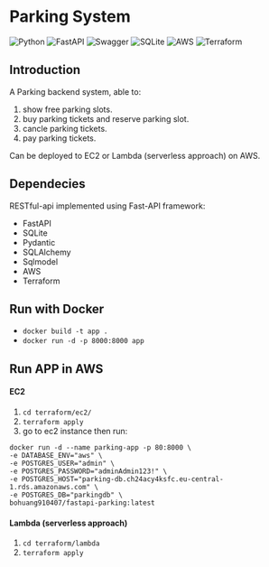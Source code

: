 # Parking System

![Python](https://img.shields.io/badge/python-3670A0?style=for-the-badge&logo=python&logoColor=ffdd54)
![FastAPI](https://img.shields.io/badge/FastAPI-005571?style=for-the-badge&logo=fastapi)
![Swagger](https://img.shields.io/badge/-Swagger-%23Clojure?style=for-the-badge&logo=swagger&logoColor=white)
![SQLite](https://img.shields.io/badge/SQLite-3.36.0-brightgreen?style=for-the-badge)
![AWS](https://img.shields.io/badge/AWS-Cloud-brightgreen?style=for-the-badge)
![Terraform](https://img.shields.io/badge/Terraform-623CE4?style=for-the-badge&logo=terraform&logoColor=white)

## Introduction

A Parking backend system, able to:

1. show free parking slots.
2. buy parking tickets and reserve parking slot.
3. cancle parking tickets.
4. pay parking tickets.

Can be deployed to EC2 or Lambda (serverless approach) on AWS.

## Dependecies

RESTful-api implemented using Fast-API framework:

- FastAPI
- SQLite
- Pydantic
- SQLAlchemy
- Sqlmodel
- AWS
- Terraform

## Run with Docker

- `docker build -t app .`
- `docker run -d -p 8000:8000 app`

## Run APP in AWS

#### EC2

1. `cd terraform/ec2/`
2. `terraform apply`
3. go to ec2 instance then run:

```shell
docker run -d --name parking-app -p 80:8000 \
-e DATABASE_ENV="aws" \
-e POSTGRES_USER="admin" \
-e POSTGRES_PASSWORD="adminAdmin123!" \
-e POSTGRES_HOST="parking-db.ch24acy4ksfc.eu-central-1.rds.amazonaws.com" \
-e POSTGRES_DB="parkingdb" \
bohuang910407/fastapi-parking:latest
```

#### Lambda (serverless approach)

1. `cd terraform/lambda`
2. `terraform apply`
